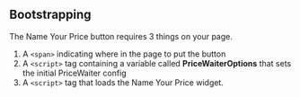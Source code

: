 <div class="{{ site.doc_row }}">
<div class="{{ site.doc_col_light }}">

## Bootstrapping

The Name Your Price button requires 3 things on your page.

1. A <code>&lt;span&gt;</code> indicating where in the page to put the button
2. A <code>&lt;script&gt;</code> tag containing a variable called <strong>PriceWaiterOptions</strong> that sets the initial PriceWaiter config
3. A <code>&lt;script&gt;</code> tag that loads the Name Your Price widget.
</div>
</div>